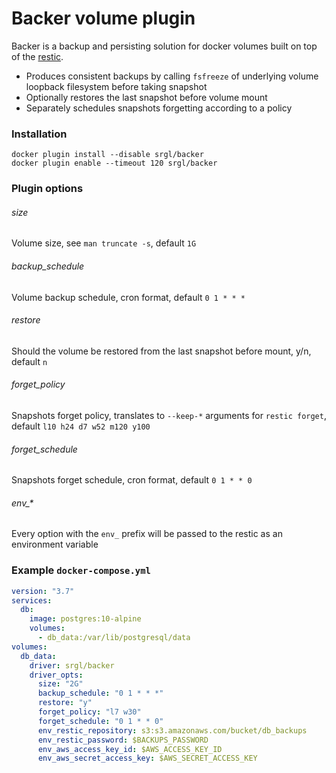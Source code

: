 # Backer volume plugin
Backer is a backup and persisting solution for docker volumes built on top of the [restic](https://github.com/restic/restic).
* Produces consistent backups by calling `fsfreeze` of underlying volume loopback filesystem before taking snapshot
* Optionally restores the last snapshot before volume mount
* Separately schedules snapshots forgetting according to a policy

### Installation
```
docker plugin install --disable srgl/backer
docker plugin enable --timeout 120 srgl/backer
```

### Plugin options
###### size
Volume size, see `man truncate -s`, default `1G`
###### backup_schedule
Volume backup schedule, cron format, default `0 1 * * *`
###### restore
Should the volume be restored from the last snapshot before mount, y/n, default `n`
###### forget_policy
Snapshots forget policy, translates to `--keep-*` arguments for `restic forget`, default `l10 h24 d7 w52 m120 y100`
###### forget_schedule
Snapshots forget schedule, cron format, default `0 1 * * 0`
###### env_*
Every option with the `env_` prefix will be passed to the restic as an environment variable

### Example `docker-compose.yml`
```yaml
version: "3.7"
services:
  db:
    image: postgres:10-alpine
    volumes:
      - db_data:/var/lib/postgresql/data
volumes:
  db_data:
    driver: srgl/backer
    driver_opts:
      size: "2G"
      backup_schedule: "0 1 * * *"
      restore: "y"
      forget_policy: "l7 w30"
      forget_schedule: "0 1 * * 0"
      env_restic_repository: s3:s3.amazonaws.com/bucket/db_backups
      env_restic_password: $BACKUPS_PASSWORD
      env_aws_access_key_id: $AWS_ACCESS_KEY_ID
      env_aws_secret_access_key: $AWS_SECRET_ACCESS_KEY
```